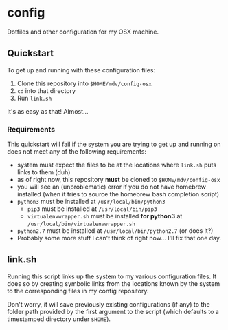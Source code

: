 # config

Dotfiles and other configuration for my OSX machine.


## Quickstart

To get up and running with these configuration files:

1. Clone this repository into `$HOME/mdv/config-osx`
1. `cd` into that directory
1. Run `link.sh`

It's as easy as that! Almost...

### Requirements

This quickstart will fail if the system you are trying to get up and running on does not meet any of the following requirements:

- system must expect the files to be at the locations where `link.sh` puts links to them (duh)
- as of right now, this repository **must** be cloned to `$HOME/mdv/config-osx`
- you will see an (unproblematic) error if you do not have homebrew installed (when it tries to source the homebrew bash completion script)
- `python3` must be installed at `/usr/local/bin/python3`
    + `pip3` must be installed at `/usr/local/bin/pip3`
    + `virtualenvwrapper.sh` must be installed **for python3** at `/usr/local/bin/virtualenvwrapper.sh`
- `python2.7` must be installed at `/usr/local/bin/python2.7` (or does it?)
- Probably some more stuff I can't think of right now... I'll fix that one day.


## link.sh

Running this script links up the system to my various configuration files.  It does so by creating symbolic links from the locations known by the system to the corresponding files in my config repository.

Don't worry, it will save previously existing configurations (if any) to the folder path provided by the first argument to the script (which defaults to a timestamped directory under `$HOME`).
